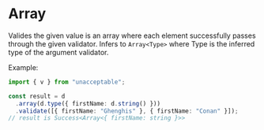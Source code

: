 # Array

Valides the given value is an array where each element successfully passes through the given validator.
Infers to `Array<Type>` where Type is the inferred type of the argument validator.

Example:

```ts
import { v } from "unacceptable";

const result = d
  .array(d.type({ firstName: d.string() }))
  .validate([{ firstName: "Ghenghis" }, { firstName: "Conan" }]);
// result is Success<Array<{ firstName: string }>>
```
